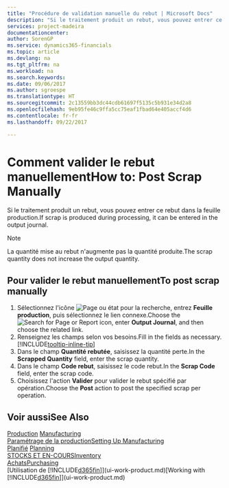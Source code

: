 ```yaml
---
title: "Procédure de validation manuelle du rebut | Microsoft Docs"
description: "Si le traitement produit un rebut, vous pouvez entrer ce rebut dans la feuille production. Remarquez que la quantité perte n'augmente pas la quantité produite."
services: project-madeira
documentationcenter: 
author: SorenGP
ms.service: dynamics365-financials
ms.topic: article
ms.devlang: na
ms.tgt_pltfrm: na
ms.workload: na
ms.search.keywords: 
ms.date: 09/06/2017
ms.author: sgroespe
ms.translationtype: HT
ms.sourcegitcommit: 2c13559bb3dc44cdb61697f5135c5b931e34d2a8
ms.openlocfilehash: 9eb95fe46c9ffa5cc75eaf1fbad64e405accf4d6
ms.contentlocale: fr-fr
ms.lasthandoff: 09/22/2017

---
```

# <a name="how-to-post-scrap-manually"></a><span data-ttu-id="27977-104">Comment valider le rebut manuellement</span><span class="sxs-lookup"><span data-stu-id="27977-104">How to: Post Scrap Manually</span></span>
<span data-ttu-id="27977-105">Si le traitement produit un rebut, vous pouvez entrer ce rebut dans la feuille production.</span><span class="sxs-lookup"><span data-stu-id="27977-105">If scrap is produced during processing, it can be entered in the output journal.</span></span> 

> [!NOTE]
> <span data-ttu-id="27977-106">La quantité mise au rebut n'augmente pas la quantité produite.</span><span class="sxs-lookup"><span data-stu-id="27977-106">The scrap quantity does not increase the output quantity.</span></span>  

## <a name="to-post-scrap-manually"></a><span data-ttu-id="27977-107">Pour valider le rebut manuellement</span><span class="sxs-lookup"><span data-stu-id="27977-107">To post scrap manually</span></span>  
1. <span data-ttu-id="27977-108">Sélectionnez l'icône ![Page ou état pour la recherche](media/ui-search/search_small.png "Page ou état pour la recherche"), entrez **Feuille production**, puis sélectionnez le lien connexe.</span><span class="sxs-lookup"><span data-stu-id="27977-108">Choose the ![Search for Page or Report](media/ui-search/search_small.png "Search for Page or Report icon") icon, enter **Output Journal**, and then choose the related link.</span></span>  
2. <span data-ttu-id="27977-109">Renseignez les champs selon vos besoins.</span><span class="sxs-lookup"><span data-stu-id="27977-109">Fill in the fields as necessary.</span></span> [!INCLUDE[tooltip-inline-tip](includes/tooltip-inline-tip_md.md)]  
3. <span data-ttu-id="27977-110">Dans le champ **Quantité rebutée**, saisissez la quantité perte.</span><span class="sxs-lookup"><span data-stu-id="27977-110">In the **Scrapped Quantity** field, enter the scrap quantity.</span></span>  
4. <span data-ttu-id="27977-111">Dans le champ **Code rebut**, saisissez le code rebut.</span><span class="sxs-lookup"><span data-stu-id="27977-111">In the **Scrap Code** field, enter the scrap code.</span></span>  
5. <span data-ttu-id="27977-112">Choisissez l'action **Valider** pour valider le rebut spécifié par opération.</span><span class="sxs-lookup"><span data-stu-id="27977-112">Choose the **Post** action to post the specified scrap per operation.</span></span>  

## <a name="see-also"></a><span data-ttu-id="27977-113">Voir aussi</span><span class="sxs-lookup"><span data-stu-id="27977-113">See Also</span></span>  
<span data-ttu-id="27977-114">[Production](production-manage-manufacturing.md)  </span><span class="sxs-lookup"><span data-stu-id="27977-114">[Manufacturing](production-manage-manufacturing.md)  </span></span>  
[<span data-ttu-id="27977-115">Paramétrage de la production</span><span class="sxs-lookup"><span data-stu-id="27977-115">Setting Up Manufacturing</span></span>](production-configure-production-processes.md)  
<span data-ttu-id="27977-116">[Planifié](production-planning.md)    </span><span class="sxs-lookup"><span data-stu-id="27977-116">[Planning](production-planning.md)    </span></span>  
[<span data-ttu-id="27977-117">STOCKS ET EN-COURS</span><span class="sxs-lookup"><span data-stu-id="27977-117">Inventory</span></span>](inventory-manage-inventory.md)  
[<span data-ttu-id="27977-118">Achats</span><span class="sxs-lookup"><span data-stu-id="27977-118">Purchasing</span></span>](purchasing-manage-purchasing.md)  
<span data-ttu-id="27977-119">[Utilisation de [!INCLUDE[d365fin](includes/d365fin_md.md)]](ui-work-product.md)</span><span class="sxs-lookup"><span data-stu-id="27977-119">[Working with [!INCLUDE[d365fin](includes/d365fin_md.md)]](ui-work-product.md)</span></span>

